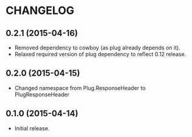 # CHANGELOG

## 0.2.1 (2015-04-16)

* Removed dependency to cowboy (as plug already depends on it).
* Relaxed required version of plug dependency to reflect 0.12 release.

## 0.2.0 (2015-04-15)

* Changed namespace from Plug.ResponseHeader to PlugResponseHeader

## 0.1.0 (2015-04-14)

* Initial release.
